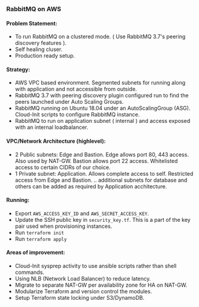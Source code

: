 ### RabbitMQ on AWS

#### Problem Statement:

- To run RabbitMQ on a clustered mode. ( Use RabbitMQ 3.7's peering discovery features ).
- Self healing cluser.
- Production ready setup.

#### Strategy:

- AWS VPC based environment. Segmented subnets for running along with application and not accessible from outside.
- RabbitMQ 3.7 with peering discovery plugin configured run to find the peers launched under Auto Scaling Groups.
- RabbitMQ running on Ubuntu 18.04 under an AutoScalingGroup (ASG). Cloud-Init scripts to configure RabbitMQ instance.
- RabbitMQ to run on application subnet ( internal ) and access exposed with an internal loadbalancer.

#### VPC/Network Architecture (highlevel):

- 2 Public subnets: Edge and Bastion. Edge allows port 80, 443 access. Also used by NAT-GW. Bastion allows port 22 access. Whitelisted access to certain CIDRs of our choice.
- 1 Private subnet: Application. Allows complete access to self. Restricted access from Edge and Bastion.
.. additional subnets for database and others can be added as required by Application acchitecture. 

#### Running:

- Export `AWS_ACCESS_KEY_ID` and `AWS_SECRET_ACCESS_KEY`.
- Update the SSH public key in `security_key.tf`. This is a part of the key pair used when provisioning instances.
- Run `terraform init`
- Run `terraform apply`

#### Areas of improvement:

- Cloud-Init sysprep activity to use ansible scripts rather than shell commands.
- Using NLB (Network Load Balancer) to reduce latency.
- Migrate to separate NAT-GW per availability zone for HA on NAT-GW.
- Modularize Terraform and version control the modules.
- Setup Terraform state locking under S3/DynamoDB.

